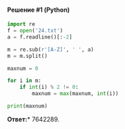 #### Решение #1 (Python)
```python
import re
f = open('24.txt')
a = f.readline()[:-2]

m = re.sub(r'[A-Z]', ' ', a)
m = m.split()

maxnum = 0

for i in m:
	if int(i) % 2 != 0:
		maxnum = max(maxnum, int(i))

print(maxnum)
```
**Ответ:*** 7642289.

